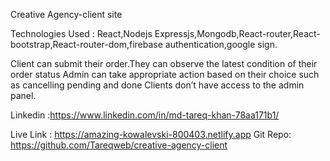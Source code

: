 Creative Agency-client site

Technologies Used : React,Nodejs Expressjs,Mongodb,React-router,React-bootstrap,React-router-dom,firebase authentication,google sign.

Client can submit their order.They can observe the latest condition of their order status
Admin can take appropriate action based on their choice such as cancelling pending and done
Clients don’t have access to the admin panel.

Linkedin :https://www.linkedin.com/in/md-tareq-khan-78aa171b1/


Live Link : https://amazing-kowalevski-800403.netlify.app
Git Repo:  https://github.com/Tareqweb/creative-agency-client
